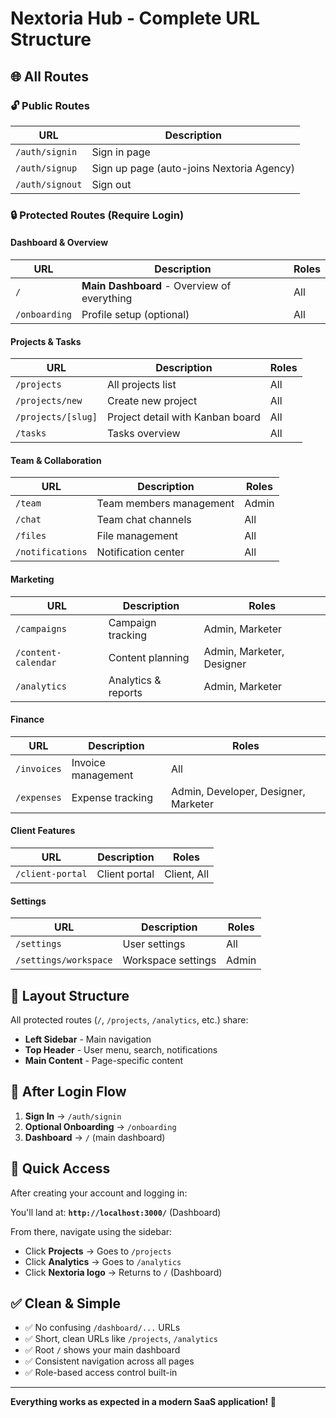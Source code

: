 # Nextoria Hub - Complete URL Structure

## 🌐 All Routes

### 🔓 Public Routes

| URL             | Description                               |
| --------------- | ----------------------------------------- |
| `/auth/signin`  | Sign in page                              |
| `/auth/signup`  | Sign up page (auto-joins Nextoria Agency) |
| `/auth/signout` | Sign out                                  |

### 🔒 Protected Routes (Require Login)

#### Dashboard & Overview

| URL           | Description                                 | Roles |
| ------------- | ------------------------------------------- | ----- |
| `/`           | **Main Dashboard** - Overview of everything | All   |
| `/onboarding` | Profile setup (optional)                    | All   |

#### Projects & Tasks

| URL                | Description                      | Roles |
| ------------------ | -------------------------------- | ----- |
| `/projects`        | All projects list                | All   |
| `/projects/new`    | Create new project               | All   |
| `/projects/[slug]` | Project detail with Kanban board | All   |
| `/tasks`           | Tasks overview                   | All   |

#### Team & Collaboration

| URL              | Description             | Roles |
| ---------------- | ----------------------- | ----- |
| `/team`          | Team members management | Admin |
| `/chat`          | Team chat channels      | All   |
| `/files`         | File management         | All   |
| `/notifications` | Notification center     | All   |

#### Marketing

| URL                 | Description         | Roles                     |
| ------------------- | ------------------- | ------------------------- |
| `/campaigns`        | Campaign tracking   | Admin, Marketer           |
| `/content-calendar` | Content planning    | Admin, Marketer, Designer |
| `/analytics`        | Analytics & reports | Admin, Marketer           |

#### Finance

| URL         | Description        | Roles                                |
| ----------- | ------------------ | ------------------------------------ |
| `/invoices` | Invoice management | All                                  |
| `/expenses` | Expense tracking   | Admin, Developer, Designer, Marketer |

#### Client Features

| URL              | Description   | Roles       |
| ---------------- | ------------- | ----------- |
| `/client-portal` | Client portal | Client, All |

#### Settings

| URL                   | Description        | Roles |
| --------------------- | ------------------ | ----- |
| `/settings`           | User settings      | All   |
| `/settings/workspace` | Workspace settings | Admin |

## 🎨 Layout Structure

All protected routes (`/`, `/projects`, `/analytics`, etc.) share:

- **Left Sidebar** - Main navigation
- **Top Header** - User menu, search, notifications
- **Main Content** - Page-specific content

## 📱 After Login Flow

1. **Sign In** → `/auth/signin`
2. **Optional Onboarding** → `/onboarding`
3. **Dashboard** → `/` (main dashboard)

## 🔑 Quick Access

After creating your account and logging in:

You'll land at: **`http://localhost:3000/`** (Dashboard)

From there, navigate using the sidebar:

- Click **Projects** → Goes to `/projects`
- Click **Analytics** → Goes to `/analytics`
- Click **Nextoria logo** → Returns to `/` (Dashboard)

## ✅ Clean & Simple

- ✅ No confusing `/dashboard/...` URLs
- ✅ Short, clean URLs like `/projects`, `/analytics`
- ✅ Root `/` shows your main dashboard
- ✅ Consistent navigation across all pages
- ✅ Role-based access control built-in

---

**Everything works as expected in a modern SaaS application! 🎉**

